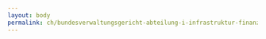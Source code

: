 ```yaml
---
layout: body
permalink: ch/bundesverwaltungsgericht-abteilung-i-infrastruktur-finanzen-und-personal/
---
```


